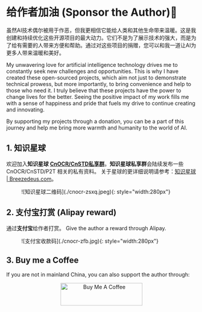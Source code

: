 # 给作者加油 (Sponsor the Author)🥤

虽然AI技术偶尔被用于作恶，但我更相信它能给人类和其他生命带来温暖。这是我创建和持续优化这些开源项目的最大动力。它们不是为了展示技术的强大，而是为了给有需要的人带来方便和帮助。通过对这些项目的捐赠，您可以和我一道让AI为更多人带来温暖和美好。

My unwavering love for artificial intelligence technology drives me to constantly seek new challenges and opportunities. This is why I have created these open-sourced projects, which aim not just to demonstrate technical prowess, but more importantly, to bring convenience and help to those who need it. I truly believe that these projects have the power to change lives for the better. Seeing the positive impact of my work fills me with a sense of happiness and pride that fuels my drive to continue creating and innovating.

By supporting my projects through a donation, you can be a part of this journey and help me bring more warmth and humanity to the world of AI.


## 1. 知识星球

欢迎加入**知识星球** **[CnOCR/CnSTD私享群](https://t.zsxq.com/FEYZRJQ)**。**知识星球私享群**会陆续发布一些 CnOCR/CnSTD/P2T 相关的私有资料。
关于星球的更详细说明请参考：[知识星球 | Breezedeus.com](https://www.breezedeus.com/article/zsxq)。

<figure markdown>
![知识星球二维码](./cnocr-zsxq.jpeg){: style="width:280px"}
</figure>


## 2. 支付宝打赏 (Alipay reward)

通过**支付宝**给作者打赏。
Give the author a reward through Alipay.

<figure markdown>
![支付宝收款码](./cnocr-zfb.jpg){: style="width:280px"}
</figure>


## 3. Buy me a Coffee
If you are not in mainland China, you can also support the author through:

<div align="center">
<a href="https://www.buymeacoffee.com/breezedeus2" target="_blank"><img src="https://cdn.buymeacoffee.com/buttons/v2/default-yellow.png" alt="Buy Me A Coffee" style="height: 60px !important;width: 217px !important;" ></a>
</div>
